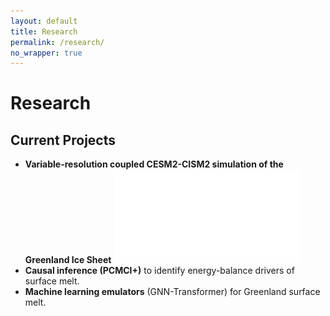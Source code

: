 ```yaml
---
layout: default
title: Research
permalink: /research/
no_wrapper: true
---
```


# Research

## Current Projects
- **Variable-resolution coupled CESM2-CISM2 simulation of the Greenland Ice Sheet**
  ![ARCTIC grid](assets/img/grid-ARCTIC.pdf)  
- **Causal inference (PCMCI+)** to identify energy-balance drivers of surface melt.  
- **Machine learning emulators** (GNN-Transformer) for Greenland surface melt.
